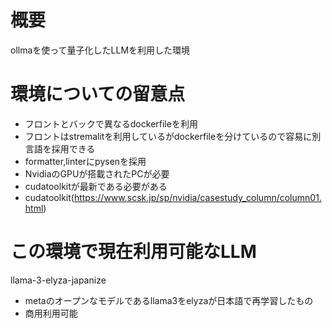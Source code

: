 # 概要

ollmaを使って量子化したLLMを利用した環境

# 環境についての留意点
- フロントとバックで異なるdockerfileを利用
- フロントはstremalitを利用しているがdockerfileを分けているので容易に別言語を採用できる
- formatter,linterにpysenを採用
- NvidiaのGPUが搭載されたPCが必要
- cudatoolkitが最新である必要がある
- cudatoolkit(https://www.scsk.jp/sp/nvidia/casestudy_column/column01.html)


# この環境で現在利用可能なLLM
llama-3-elyza-japanize
- metaのオープンなモデルであるllama3をelyzaが日本語で再学習したもの
- 商用利用可能
